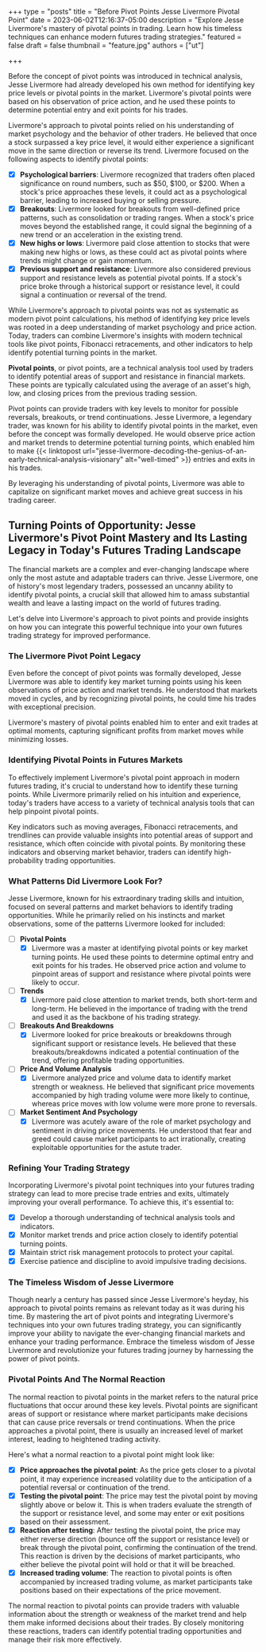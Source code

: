 +++
type = "posts"
title = "Before Pivot Points Jesse Livermore Pivotal Point"
date = 2023-06-02T12:16:37-05:00
description = "Explore Jesse Livermore's mastery of pivotal points in trading. Learn how his timeless techniques can enhance modern futures trading strategies."
featured = false
draft = false
thumbnail = "feature.jpg"
authors = ["ut"]

+++

Before the concept of pivot points was introduced in technical analysis, Jesse Livermore had already developed his own method for identifying key price levels or pivotal points in the market. Livermore's pivotal points were based on his observation of price action, and he used these points to determine potential entry and exit points for his trades.

Livermore's approach to pivotal points relied on his understanding of market psychology and the behavior of other traders. He believed that once a stock surpassed a key price level, it would either experience a significant move in the same direction or reverse its trend. Livermore focused on the following aspects to identify pivotal points:

- [x] **Psychological barriers**: Livermore recognized that traders often placed significance on round numbers, such as $50, $100, or $200. When a stock's price approaches these levels, it could act as a psychological barrier, leading to increased buying or selling pressure.
- [x] **Breakouts**: Livermore looked for breakouts from well-defined price patterns, such as consolidation or trading ranges. When a stock's price moves beyond the established range, it could signal the beginning of a new trend or an acceleration in the existing trend.
- [x] **New highs or lows**: Livermore paid close attention to stocks that were making new highs or lows, as these could act as pivotal points where trends might change or gain momentum.
- [x] **Previous support and resistance**: Livermore also considered previous support and resistance levels as potential pivotal points. If a stock's price broke through a historical support or resistance level, it could signal a continuation or reversal of the trend.

While Livermore's approach to pivotal points was not as systematic as modern pivot point calculations, his method of identifying key price levels was rooted in a deep understanding of market psychology and price action. Today, traders can combine Livermore's insights with modern technical tools like pivot points, Fibonacci retracements, and other indicators to help identify potential turning points in the market.

**Pivotal points**, or pivot points, are a technical analysis tool used by traders to identify potential areas of support and resistance in financial markets. These points are typically calculated using the average of an asset's high, low, and closing prices from the previous trading session.

Pivot points can provide traders with key levels to monitor for possible reversals, breakouts, or trend continuations. Jesse Livermore, a legendary trader, was known for his ability to identify pivotal points in the market, even before the concept was formally developed. He would observe price action and market trends to determine potential turning points, which enabled him to make {{< linktopost url="jesse-livermore-decoding-the-genius-of-an-early-technical-analysis-visionary" alt="well-timed" >}} entries and exits in his trades.

By leveraging his understanding of pivotal points, Livermore was able to capitalize on significant market moves and achieve great success in his trading career.


## Turning Points of Opportunity: Jesse Livermore's Pivot Point Mastery and Its Lasting Legacy in Today's Futures Trading Landscape
The financial markets are a complex and ever-changing landscape where only the most astute and adaptable traders can thrive. Jesse Livermore, one of history's most legendary traders, possessed an uncanny ability to identify pivotal points, a crucial skill that allowed him to amass substantial wealth and leave a lasting impact on the world of futures trading.

Let's delve into Livermore's approach to pivot points and provide insights on how you can integrate this powerful technique into your own futures trading strategy for improved performance.

### The Livermore Pivot Point Legacy
Even before the concept of pivot points was formally developed, Jesse Livermore was able to identify key market turning points using his keen observations of price action and market trends. He understood that markets moved in cycles, and by recognizing pivotal points, he could time his trades with exceptional precision.

Livermore's mastery of pivotal points enabled him to enter and exit trades at optimal moments, capturing significant profits from market moves while minimizing losses.

### Identifying Pivotal Points in Futures Markets
To effectively implement Livermore's pivotal point approach in modern futures trading, it's crucial to understand how to identify these turning points. While Livermore primarily relied on his intuition and experience, today's traders have access to a variety of technical analysis tools that can help pinpoint pivotal points.

Key indicators such as moving averages, Fibonacci retracements, and trendlines can provide valuable insights into potential areas of support and resistance, which often coincide with pivotal points. By monitoring these indicators and observing market behavior, traders can identify high-probability trading opportunities.

### What Patterns Did Livermore Look For?
Jesse Livermore, known for his extraordinary trading skills and intuition, focused on several patterns and market behaviors to identify trading opportunities. While he primarily relied on his instincts and market observations, some of the patterns Livermore looked for included:

 - [ ] **Pivotal Points**
   - [x] Livermore was a master at identifying pivotal points or key market turning points. He used these points to determine optimal entry and exit points for his trades. He observed price action and volume to pinpoint areas of support and resistance where pivotal points were likely to occur.
 - [ ] **Trends**
   - [x] Livermore paid close attention to market trends, both short-term and long-term. He believed in the importance of trading with the trend and used it as the backbone of his trading strategy.
 - [ ] **Breakouts And Breakdowns**
   - [x] Livermore looked for price breakouts or breakdowns through significant support or resistance levels. He believed that these breakouts/breakdowns indicated a potential continuation of the trend, offering profitable trading opportunities.
 - [ ] **Price And Volume Analysis**
   - [x] Livermore analyzed price and volume data to identify market strength or weakness. He believed that significant price movements accompanied by high trading volume were more likely to continue, whereas price moves with low volume were more prone to reversals.
 - [ ] **Market Sentiment And Psychology**
   - [x] Livermore was acutely aware of the role of market psychology and sentiment in driving price movements. He understood that fear and greed could cause market participants to act irrationally, creating exploitable opportunities for the astute trader.

### Refining Your Trading Strategy
Incorporating Livermore's pivotal point techniques into your futures trading strategy can lead to more precise trade entries and exits, ultimately improving your overall performance. To achieve this, it's essential to:

 - [x] Develop a thorough understanding of technical analysis tools and indicators.
 - [x] Monitor market trends and price action closely to identify potential turning points.
 - [x] Maintain strict risk management protocols to protect your capital.
 - [x] Exercise patience and discipline to avoid impulsive trading decisions.

### The Timeless Wisdom of Jesse Livermore
Though nearly a century has passed since Jesse Livermore's heyday, his approach to pivotal points remains as relevant today as it was during his time. By mastering the art of pivot points and integrating Livermore's techniques into your own futures trading strategy, you can significantly improve your ability to navigate the ever-changing financial markets and enhance your trading performance. Embrace the timeless wisdom of Jesse Livermore and revolutionize your futures trading journey by harnessing the power of pivot points.

### Pivotal Points And The Normal Reaction
The normal reaction to pivotal points in the market refers to the natural price fluctuations that occur around these key levels. Pivotal points are significant areas of support or resistance where market participants make decisions that can cause price reversals or trend continuations. When the price approaches a pivotal point, there is usually an increased level of market interest, leading to heightened trading activity.

Here's what a normal reaction to a pivotal point might look like:
 - [x] **Price approaches the pivotal point**: As the price gets closer to a pivotal point, it may experience increased volatility due to the anticipation of a potential reversal or continuation of the trend.
 - [x] **Testing the pivotal point**: The price may test the pivotal point by moving slightly above or below it. This is when traders evaluate the strength of the support or resistance level, and some may enter or exit positions based on their assessment.
 - [x] **Reaction after testing**: After testing the pivotal point, the price may either reverse direction (bounce off the support or resistance level) or break through the pivotal point, confirming the continuation of the trend. This reaction is driven by the decisions of market participants, who either believe the pivotal point will hold or that it will be breached.
 - [x] **Increased trading volume**: The reaction to pivotal points is often accompanied by increased trading volume, as market participants take positions based on their expectations of the price movement.

The normal reaction to pivotal points can provide traders with valuable information about the strength or weakness of the market trend and help them make informed decisions about their trades. By closely monitoring these reactions, traders can identify potential trading opportunities and manage their risk more effectively.
